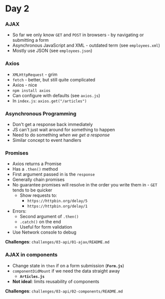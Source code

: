# Day 2

### AJAX

- So far we only know `GET` and `POST` in browsers - by navigating or submitting a form
- Asynchronous JavaScript and XML - outdated term (see `employees.xml`)
- Mostly use JSON (see `employees.json`)

### Axios

- `XMLHttpRequest` - grim
- `fetch` - better, but still quite complicated
- Axios - nice
- `npm install axios`
- Can configure with defaults (see `axios.js`)
- In `index.js`: `axios.get("/articles")`

### Asynchronous Programming

- Don't get a response back immediately
- JS can't just wait around for something to happen
- Need to do something *when we get a response*
- Similar concept to event handlers

### Promises

- Axios returns a Promise
- Has a `.then()` method
- First argument passed in is the `response`
- Generally chain promises
- No guarantee promises will resolve in the order you write them in - `GET` tends to be quicker
    - Show requests to:
        - `https://httpbin.org/delay/5`
        - `https://httpbin.org/delay/1`
- Errors:
    - Second argument of `.then()`
    - `.catch()` on the end
    - Useful for form validation
- Use Network console to debug


**Challenges**: `challenges/03-api/01-ajax/README.md`



### AJAX in components

- Change state in `then` if on a form submission (**`Form.js`**)
- `componentDidMount` if we need the data straight away
    - **`Articles.js`**
- **Not ideal**: limits reusability of components


**Challenges**: `challenges/03-api/02-components/README.md`
